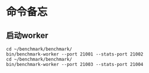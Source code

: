 # 命令备忘

## 启动worker
```shell
cd ~/benchmark/benchmark/
bin/benchmark-worker --port 21001 --stats-port 21002
cd ~/benchmark/benchmark/
bin/benchmark-worker --port 21003 --stats-port 21004
```